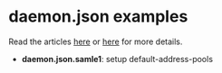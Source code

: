 # daemon.json examples

Read the articles [here](https://www.bytefusion.de/2020/05/18/docker-networks-and-subnets/) or [here](https://www.bytefusion.de/2020/05/18/docker-networks-and-subnets/) for more details.

 * __daemon.json.samle1__: setup default-address-pools 

